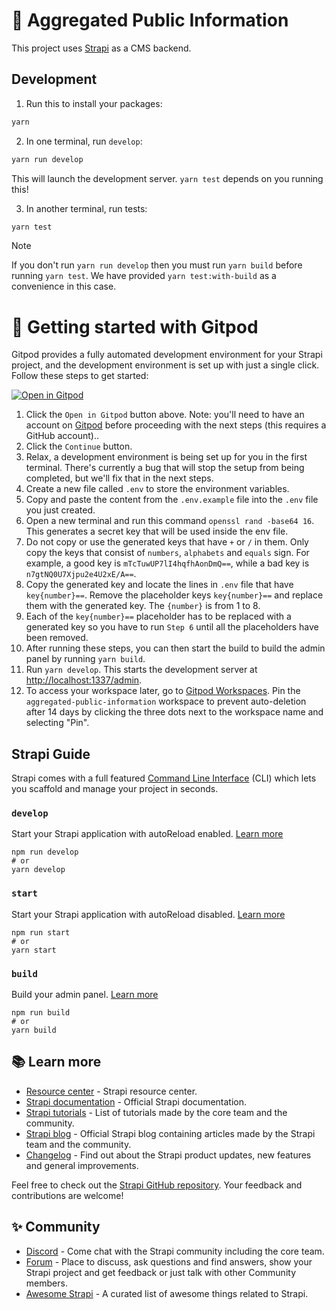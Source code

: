# 🚀 Aggregated Public Information

This project uses [Strapi](https://strapi.io) as a CMS backend.

## Development

1. Run this to install your packages:

```sh
yarn
```

2. In one terminal, run `develop`:

```sh
yarn run develop
```

This will launch the development server. `yarn test` depends on you running this!

3. In another terminal, run tests:

```sh
yarn test
```

> [!NOTE]
> If you don't run `yarn run develop` then you must run `yarn build` before running `yarn test`. We have provided `yarn test:with-build` as a convenience in this case.

# 🚀 Getting started with Gitpod

Gitpod provides a fully automated development environment for your Strapi project, and the development environment is set up with just a single click. Follow these steps to get started:

[![Open in Gitpod](https://gitpod.io/button/open-in-gitpod.svg)](https://gitpod.io/#https://github.com/distributeaid/aggregated-public-information)

1. Click the `Open in Gitpod` button above. Note: you'll need to have an account on [Gitpod](https://gitpod.io/login/) before proceeding with the next steps (this requires a GitHub account)..
2. Click the `Continue` button.
3. Relax, a development environment is being set up for you in the first terminal. There's currently a bug that will stop the setup from being completed, but we'll fix that in the next steps.
4. Create a new file called `.env` to store the environment variables.
5. Copy and paste the content from the `.env.example` file into the `.env` file you just created.
6. Open a new terminal and run this command `openssl rand -base64 16`. This generates a secret key that will be used inside the env file.
7. Do not copy or use the generated keys that have `+` or `/` in them. Only copy the keys that consist of `numbers`, `alphabets` and `equals` sign. For example, a good key is `mTcTuwUP7lI4hqfhAonDmQ==`, while a bad key is `n7gtNQ0U7Xjpu2e4U2xE/A==`.
8. Copy the generated key and locate the lines in `.env` file that have `key{number}==`. Remove the placeholder keys `key{number}==` and replace them with the generated key. The `{number}` is from 1 to 8.
9. Each of the `key{number}==` placeholder has to be replaced with a generated key so you have to run `Step 6` until all the placeholders have been removed.
10. After running these steps, you can then start the build to build the admin panel by running `yarn build`.
11. Run `yarn develop`. This starts the development server at [http://localhost:1337/admin](http://localhost:1337/admin).
12. To access your workspace later, go to [Gitpod Workspaces](https://gitpod.io/workspaces). Pin the `aggregated-public-information` workspace to prevent auto-deletion after 14 days by clicking the three dots next to the workspace name and selecting "Pin".

## Strapi Guide

Strapi comes with a full featured [Command Line Interface](https://docs.strapi.io/dev-docs/cli) (CLI) which lets you scaffold and manage your project in seconds.

### `develop`

Start your Strapi application with autoReload enabled. [Learn more](https://docs.strapi.io/dev-docs/cli#strapi-develop)

```
npm run develop
# or
yarn develop
```

### `start`

Start your Strapi application with autoReload disabled. [Learn more](https://docs.strapi.io/dev-docs/cli#strapi-start)

```
npm run start
# or
yarn start
```

### `build`

Build your admin panel. [Learn more](https://docs.strapi.io/dev-docs/cli#strapi-build)

```
npm run build
# or
yarn build
```

## 📚 Learn more

- [Resource center](https://strapi.io/resource-center) - Strapi resource center.
- [Strapi documentation](https://docs.strapi.io) - Official Strapi documentation.
- [Strapi tutorials](https://strapi.io/tutorials) - List of tutorials made by the core team and the community.
- [Strapi blog](https://strapi.io/blog) - Official Strapi blog containing articles made by the Strapi team and the community.
- [Changelog](https://strapi.io/changelog) - Find out about the Strapi product updates, new features and general improvements.

Feel free to check out the [Strapi GitHub repository](https://github.com/strapi/strapi). Your feedback and contributions are welcome!

## ✨ Community

- [Discord](https://discord.strapi.io) - Come chat with the Strapi community including the core team.
- [Forum](https://forum.strapi.io/) - Place to discuss, ask questions and find answers, show your Strapi project and get feedback or just talk with other Community members.
- [Awesome Strapi](https://github.com/strapi/awesome-strapi) - A curated list of awesome things related to Strapi.
